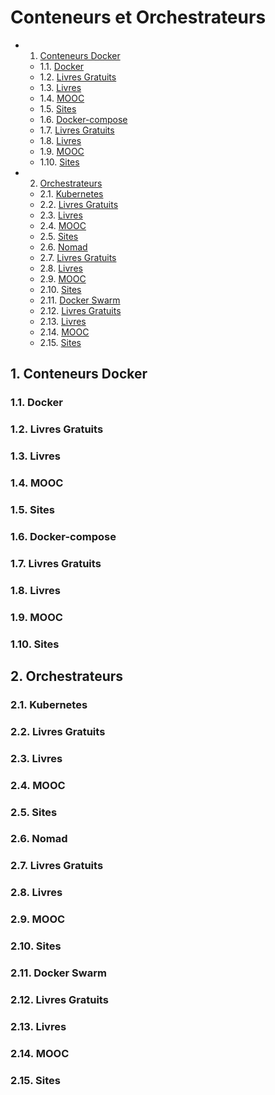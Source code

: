 # Conteneurs et Orchestrateurs
<!-- vscode-markdown-toc -->
* 1. [Conteneurs Docker](#ConteneursDocker)
	* 1.1. [Docker](#Docker)
	* 1.2. [Livres Gratuits](#LivresGratuits)
	* 1.3. [Livres](#Livres)
	* 1.4. [MOOC](#MOOC)
	* 1.5. [Sites](#Sites)
	* 1.6. [Docker-compose](#Docker-compose)
	* 1.7. [Livres Gratuits](#LivresGratuits-1)
	* 1.8. [Livres](#Livres-1)
	* 1.9. [MOOC](#MOOC-1)
	* 1.10. [Sites](#Sites-1)
* 2. [Orchestrateurs](#Orchestrateurs)
	* 2.1. [Kubernetes](#Kubernetes)
	* 2.2. [Livres Gratuits](#LivresGratuits-1)
	* 2.3. [Livres](#Livres-1)
	* 2.4. [MOOC](#MOOC-1)
	* 2.5. [Sites](#Sites-1)
	* 2.6. [Nomad](#Nomad)
	* 2.7. [Livres Gratuits](#LivresGratuits-1)
	* 2.8. [Livres](#Livres-1)
	* 2.9. [MOOC](#MOOC-1)
	* 2.10. [Sites](#Sites-1)
	* 2.11. [Docker Swarm](#DockerSwarm)
	* 2.12. [Livres Gratuits](#LivresGratuits-1)
	* 2.13. [Livres](#Livres-1)
	* 2.14. [MOOC](#MOOC-1)
	* 2.15. [Sites](#Sites-1)

<!-- vscode-markdown-toc-config
	numbering=true
	autoSave=true
	/vscode-markdown-toc-config -->
<!-- /vscode-markdown-toc -->
##  1. <a name='ConteneursDocker'></a>Conteneurs Docker

###  1.1. <a name='Docker'></a>Docker

###  1.2. <a name='LivresGratuits'></a>Livres Gratuits

###  1.3. <a name='Livres'></a>Livres

###  1.4. <a name='MOOC'></a>MOOC

###  1.5. <a name='Sites'></a>Sites

###  1.6. <a name='Docker-compose'></a>Docker-compose

###  1.7. <a name='LivresGratuits-1'></a>Livres Gratuits

###  1.8. <a name='Livres-1'></a>Livres

###  1.9. <a name='MOOC-1'></a>MOOC

###  1.10. <a name='Sites-1'></a>Sites

##  2. <a name='Orchestrateurs'></a>Orchestrateurs

###  2.1. <a name='Kubernetes'></a>Kubernetes

###  2.2. <a name='LivresGratuits-1'></a>Livres Gratuits

###  2.3. <a name='Livres-1'></a>Livres

###  2.4. <a name='MOOC-1'></a>MOOC

###  2.5. <a name='Sites-1'></a>Sites

###  2.6. <a name='Nomad'></a>Nomad

###  2.7. <a name='LivresGratuits-1'></a>Livres Gratuits

###  2.8. <a name='Livres-1'></a>Livres

###  2.9. <a name='MOOC-1'></a>MOOC

###  2.10. <a name='Sites-1'></a>Sites

###  2.11. <a name='DockerSwarm'></a>Docker Swarm

###  2.12. <a name='LivresGratuits-1'></a>Livres Gratuits

###  2.13. <a name='Livres-1'></a>Livres

###  2.14. <a name='MOOC-1'></a>MOOC

###  2.15. <a name='Sites-1'></a>Sites
